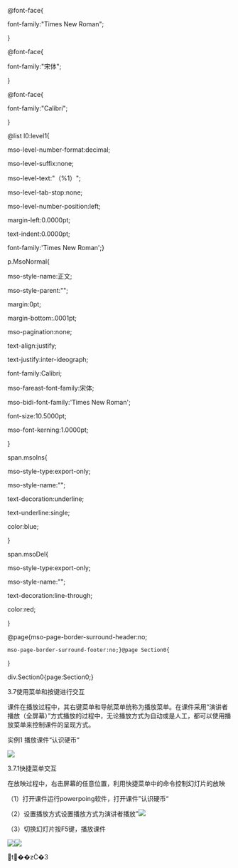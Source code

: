 @font-face{

font-family:"Times New Roman";

}

@font-face{

font-family:"宋体";

}

@font-face{

font-family:"Calibri";

}

@list l0:level1{

mso-level-number-format:decimal;

mso-level-suffix:none;

mso-level-text:"（%1）";

mso-level-tab-stop:none;

mso-level-number-position:left;

margin-left:0.0000pt;

text-indent:0.0000pt;

font-family:'Times New Roman';}

p.MsoNormal{

mso-style-name:正文;

mso-style-parent:"";

margin:0pt;

margin-bottom:.0001pt;

mso-pagination:none;

text-align:justify;

text-justify:inter-ideograph;

font-family:Calibri;

mso-fareast-font-family:宋体;

mso-bidi-font-family:'Times New Roman';

font-size:10.5000pt;

mso-font-kerning:1.0000pt;

}

span.msoIns{

mso-style-type:export-only;

mso-style-name:"";

text-decoration:underline;

text-underline:single;

color:blue;

}

span.msoDel{

mso-style-type:export-only;

mso-style-name:"";

text-decoration:line-through;

color:red;

}

@page{mso-page-border-surround-header:no;

```
mso-page-border-surround-footer:no;}@page Section0{
```

}

div.Section0{page:Section0;}

3.7使用菜单和按键进行交互

课件在播放过程中，其右键菜单和导航菜单统称为播放菜单。在课件采用“演讲者播放（全屏幕）”方式播放的过程中，无论播放方式为自动或是人工，都可以使用播放菜单来控制课件的呈现方式。

实例1 播放课件“认识硬币“

![](file:///C:\Users\s\AppData\Local\Temp\ksohtml\wps1944.tmp.png)

3.7.1快捷菜单交互

在放映过程中，右击屏幕的任意位置，利用快捷菜单中的命令控制幻灯片的放映

（1）打开课件运行powerpoing软件，打开课件”认识硬币“

（2）设置播放方式设置播放方式为演讲者播放”![](file:///C:\Users\s\AppData\Local\Temp\ksohtml\wps1955.tmp.jpg)

（3）切换幻灯片按F5键，播放课件

![](file:///C:\Users\s\AppData\Local\Temp\ksohtml\wps1965.tmp.png)![](file:///C:\Users\s\AppData\Local\Temp\ksohtml\wps1966.tmp.png)

t��zĊ�3

